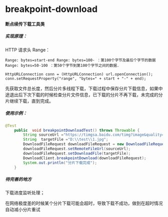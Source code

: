 # breakpoint-download
#### 断点续传下载工具类

##### 实现原理：

HTTP 请求头 Range：

`Range: bytes=start-end
Range: bytes=100- ：第100个字节及最后个字节的数据
Range: bytes=50-100 ：第50个字节到第100个字节之间的数据.`

`HttpURLConnection conn = (HttpURLConnection) url.openConnection();
	conn.setRequestProperty("range", "bytes=" + start + "-" + end);`

先获取文件总长度，然后分片多线程下载，下载过程中保存分片下载信息，如果中途退出后下次下载的时候检查分片文件信息，已下载的分片不再下载，未完成的分片继续下载，直到完成。

##### 使用示例：

```java
@Test
	public  void breakpointDownloadTest() throws Throwable {
		String sourceUrl ="https://timgsa.baidu.com/timg?image&quality=80&size=b9999_10000&sec=1570872262725&di=0303e99e77afdaefa2c1b16b4910b4b9&imgtype=0&src=http%3A%2F%2Fpic27.nipic.com%2F20130321%2F9678987_225139671149_2.jpg";
		String  targetFile ="D:\\test\\1.jpg";
		DownloadFileRequest downloadFileRequest = new DownloadFileRequest();
		downloadFileRequest.setRemoteFileUrl(sourceUrl);
		downloadFileRequest.setDownloadFile(targetFile);
		DownloadClient.breakpointDownload(downloadFileRequest);
		System.out.println("分片下载完成");
	}
```



##### 待完善的地方

下载进度监听处理；

在网络极度差的时候某个分片下载可能会超时，导致下载不成功，做到在超时情况自动减小分片重试